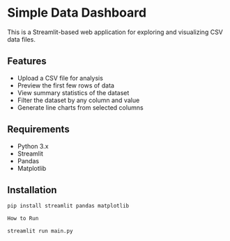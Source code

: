 # Simple Data Dashboard

This is a Streamlit-based web application for exploring and visualizing CSV data files.

## Features

- Upload a CSV file for analysis  
- Preview the first few rows of data  
- View summary statistics of the dataset  
- Filter the dataset by any column and value  
- Generate line charts from selected columns  

## Requirements

- Python 3.x  
- Streamlit  
- Pandas  
- Matplotlib  

## Installation

```bash
pip install streamlit pandas matplotlib

How to Run

streamlit run main.py